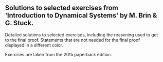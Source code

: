 ## Solutions to selected exercises from 'Introduction to Dynamical Systems' by M. Brin & G. Stuck. 

Detailed solutions to selected exercises, including the reasoning used to get to the final proof.
Statements that are not needed for the final proof displayed in a different color.

Exercises are taken from the 2015 paperback edition.
